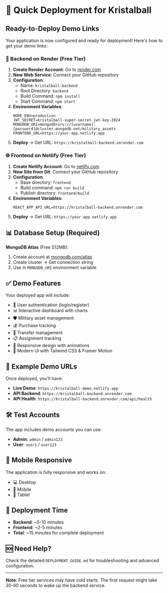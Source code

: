 # 🚀 Quick Deployment for Kristalball

## Ready-to-Deploy Demo Links

Your application is now configured and ready for deployment! Here's how to get your demo links:

### 🎯 Backend on Render (Free Tier)

1. **Create Render Account**: Go to [render.com](https://render.com)
2. **New Web Service**: Connect your GitHub repository
3. **Configuration**:
   - Name: `kristalball-backend`
   - Root Directory: `backend`
   - Build Command: `npm install`
   - Start Command: `npm start`
4. **Environment Variables**:
   ```
   NODE_ENV=production
   JWT_SECRET=kristalball-super-secret-jwt-key-2024
   MONGODB_URI=mongodb+srv://[username]:[password]@cluster.mongodb.net/military_assets
   FRONTEND_URL=https://your-app.netlify.app
   ```
5. **Deploy** → Get URL: `https://kristalball-backend.onrender.com`

### 🌐 Frontend on Netlify (Free Tier)

1. **Create Netlify Account**: Go to [netlify.com](https://netlify.com)
2. **New Site from Git**: Connect your GitHub repository
3. **Configuration**:
   - Base directory: `frontend`
   - Build command: `npm run build`
   - Publish directory: `frontend/build`
4. **Environment Variables**:
   ```
   REACT_APP_API_URL=https://kristalball-backend.onrender.com
   ```
5. **Deploy** → Get URL: `https://your-app.netlify.app`

## 📊 Database Setup (Required)

**MongoDB Atlas** (Free 512MB):
1. Create account at [mongodb.com/atlas](https://www.mongodb.com/atlas)
2. Create cluster → Get connection string
3. Use in `MONGODB_URI` environment variable

## ✅ Demo Features

Your deployed app will include:
- 🔐 User authentication (login/register)
- 📊 Interactive dashboard with charts
- 🛡️ Military asset management
- 💰 Purchase tracking
- 🔄 Transfer management
- 📋 Assignment tracking
- 📱 Responsive design with animations
- 🎨 Modern UI with Tailwind CSS & Framer Motion

## 🔗 Example Demo URLs

Once deployed, you'll have:
- **Live Demo**: `https://kristalball-demo.netlify.app`
- **API Backend**: `https://kristalball-backend.onrender.com`
- **API Health**: `https://kristalball-backend.onrender.com/api/health`

## 🛠️ Test Accounts

The app includes demo accounts you can use:
- **Admin**: `admin` / `admin123`
- **User**: `user1` / `user123`

## 📱 Mobile Responsive

The application is fully responsive and works on:
- 💻 Desktop
- 📱 Mobile
- 📱 Tablet

## 🎯 Deployment Time

- **Backend**: ~5-10 minutes
- **Frontend**: ~2-5 minutes
- **Total**: ~15 minutes for complete deployment

## 🆘 Need Help?

Check the detailed `DEPLOYMENT_GUIDE.md` for troubleshooting and advanced configuration.

---
**Note**: Free tier services may have cold starts. The first request might take 30-60 seconds to wake up the backend service.
